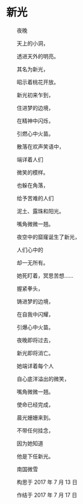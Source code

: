 # 新光

　　夜晚

　　天上的小洞，

　　透进天外的明亮。

　　其名为新光，

　　昭示着桃花开放。



　　新光初来乍到，

　　住进梦的边境，

　　在精神中闪烁，

　　引燃心中火苗。



　　散落在欢声笑语中，

　　端详着人们

　　微笑的模样。

　　也躲在角落，

　　给予苦难的人们

　　泥土、露珠和阳光。

　　嘴角微微一翘。



　　夜空中的窟窿诞生了新光，

　　人们心中的

　　却一无所有。

　　她死盯着，冥思苦想……

　　握紧拳头，

　　铸进梦的边境，

　　在自我中闪耀，

　　引爆心中火苗。



　　夜晚即将过去，

　　新光即将消亡。

　　她端详着每个人

　　自心底洋溢出的微笑，

　　嘴角微微一翘。



　　使命已经完成，

　　晨光姗姗来到。

　　不带任何挂念，

　　因为她知道

　　他是下任新光。



　　南国微雪

　　构思于 2017 年 7 月 13 日

　　作结于 2017 年 7 月 17 日

